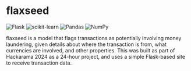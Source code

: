 # flaxseed
![Flask](https://img.shields.io/badge/Flask-000000?style=flat&logo=flask&logoColor=white)
![scikit-learn](https://img.shields.io/badge/scikit--learn-000000?style=flat&logo=scikit-learn&logoColor=F7931E)
![Pandas](https://img.shields.io/badge/Pandas-000000?style=flat&logo=pandas&logoColor=white)
![NumPy](https://img.shields.io/badge/NumPy-000000?style=flat&logo=numpy&logoColor=013243)


flaxseed is a model that flags transactions as potentially involving money laundering, given details about where the transaction is from, what currencies are involved, and other properties. This was built as part of Hackarama 2024 as a 24-hour project, and uses a simple Flask-based site to receive transaction data.
